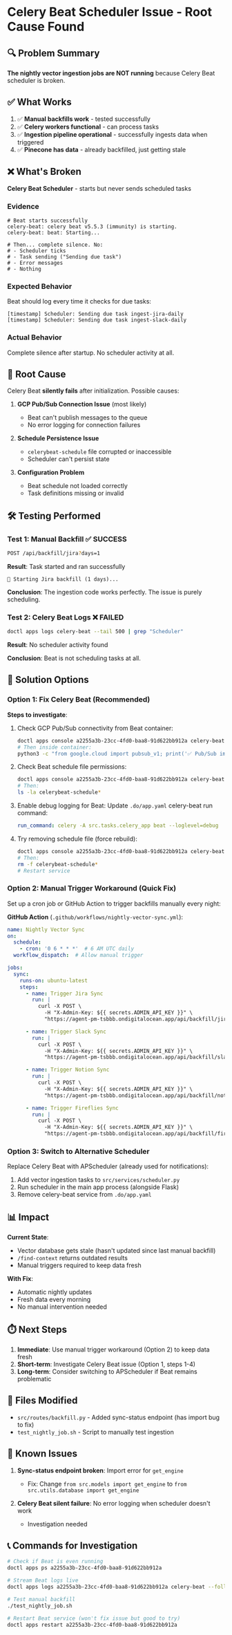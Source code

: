 # Celery Beat Scheduler Issue - Root Cause Found

## 🔍 Problem Summary

**The nightly vector ingestion jobs are NOT running** because Celery Beat scheduler is broken.

## ✅ What Works

1. ✅ **Manual backfills work** - tested successfully
2. ✅ **Celery workers functional** - can process tasks
3. ✅ **Ingestion pipeline operational** - successfully ingests data when triggered
4. ✅ **Pinecone has data** - already backfilled, just getting stale

## ❌ What's Broken

**Celery Beat Scheduler** - starts but never sends scheduled tasks

### Evidence

```
# Beat starts successfully
celery-beat: celery beat v5.5.3 (immunity) is starting.
celery-beat: beat: Starting...

# Then... complete silence. No:
# - Scheduler ticks
# - Task sending ("Sending due task")
# - Error messages
# - Nothing
```

### Expected Behavior
Beat should log every time it checks for due tasks:
```
[timestamp] Scheduler: Sending due task ingest-jira-daily
[timestamp] Scheduler: Sending due task ingest-slack-daily
```

### Actual Behavior
Complete silence after startup. No scheduler activity at all.

## 🎯 Root Cause

Celery Beat **silently fails** after initialization. Possible causes:

1. **GCP Pub/Sub Connection Issue** (most likely)
   - Beat can't publish messages to the queue
   - No error logging for connection failures

2. **Schedule Persistence Issue**
   - `celerybeat-schedule` file corrupted or inaccessible
   - Scheduler can't persist state

3. **Configuration Problem**
   - Beat schedule not loaded correctly
   - Task definitions missing or invalid

## 🛠️ Testing Performed

### Test 1: Manual Backfill ✅ SUCCESS
```bash
POST /api/backfill/jira?days=1
```

**Result**: Task started and ran successfully
```
🔄 Starting Jira backfill (1 days)...
```

**Conclusion**: The ingestion code works perfectly. The issue is purely scheduling.

### Test 2: Celery Beat Logs ❌ FAILED
```bash
doctl apps logs celery-beat --tail 500 | grep "Scheduler"
```

**Result**: No scheduler activity found

**Conclusion**: Beat is not scheduling tasks at all.

## 🚀 Solution Options

### Option 1: Fix Celery Beat (Recommended)

**Steps to investigate**:

1. Check GCP Pub/Sub connectivity from Beat container:
   ```bash
   doctl apps console a2255a3b-23cc-4fd0-baa8-91d622bb912a celery-beat
   # Then inside container:
   python3 -c "from google.cloud import pubsub_v1; print('✅ Pub/Sub import works')"
   ```

2. Check Beat schedule file permissions:
   ```bash
   doctl apps console a2255a3b-23cc-4fd0-baa8-91d622bb912a celery-beat
   # Then:
   ls -la celerybeat-schedule*
   ```

3. Enable debug logging for Beat:
   Update `.do/app.yaml` celery-beat run command:
   ```yaml
   run_command: celery -A src.tasks.celery_app beat --loglevel=debug
   ```

4. Try removing schedule file (force rebuild):
   ```bash
   doctl apps console a2255a3b-23cc-4fd0-baa8-91d622bb912a celery-beat
   # Then:
   rm -f celerybeat-schedule*
   # Restart service
   ```

### Option 2: Manual Trigger Workaround (Quick Fix)

Set up a cron job or GitHub Action to trigger backfills manually every night:

**GitHub Action** (`.github/workflows/nightly-vector-sync.yml`):
```yaml
name: Nightly Vector Sync
on:
  schedule:
    - cron: '0 6 * * *'  # 6 AM UTC daily
  workflow_dispatch:  # Allow manual trigger

jobs:
  sync:
    runs-on: ubuntu-latest
    steps:
      - name: Trigger Jira Sync
        run: |
          curl -X POST \
            -H "X-Admin-Key: ${{ secrets.ADMIN_API_KEY }}" \
            "https://agent-pm-tsbbb.ondigitalocean.app/api/backfill/jira?days=1"

      - name: Trigger Slack Sync
        run: |
          curl -X POST \
            -H "X-Admin-Key: ${{ secrets.ADMIN_API_KEY }}" \
            "https://agent-pm-tsbbb.ondigitalocean.app/api/backfill/slack?days=1"

      - name: Trigger Notion Sync
        run: |
          curl -X POST \
            -H "X-Admin-Key: ${{ secrets.ADMIN_API_KEY }}" \
            "https://agent-pm-tsbbb.ondigitalocean.app/api/backfill/notion?days=1"

      - name: Trigger Fireflies Sync
        run: |
          curl -X POST \
            -H "X-Admin-Key: ${{ secrets.ADMIN_API_KEY }}" \
            "https://agent-pm-tsbbb.ondigitalocean.app/api/backfill/fireflies?days=1"
```

### Option 3: Switch to Alternative Scheduler

Replace Celery Beat with APScheduler (already used for notifications):

1. Add vector ingestion tasks to `src/services/scheduler.py`
2. Run scheduler in the main app process (alongside Flask)
3. Remove celery-beat service from `.do/app.yaml`

## 📊 Impact

**Current State**:
- Vector database gets stale (hasn't updated since last manual backfill)
- `/find-context` returns outdated results
- Manual triggers required to keep data fresh

**With Fix**:
- Automatic nightly updates
- Fresh data every morning
- No manual intervention needed

## ⏱️ Next Steps

1. **Immediate**: Use manual trigger workaround (Option 2) to keep data fresh
2. **Short-term**: Investigate Celery Beat issue (Option 1, steps 1-4)
3. **Long-term**: Consider switching to APScheduler if Beat remains problematic

## 📝 Files Modified

- `src/routes/backfill.py` - Added sync-status endpoint (has import bug to fix)
- `test_nightly_job.sh` - Script to manually test ingestion

## 🐛 Known Issues

1. **Sync-status endpoint broken**: Import error for `get_engine`
   - Fix: Change `from src.models import get_engine` to `from src.utils.database import get_engine`

2. **Celery Beat silent failure**: No error logging when scheduler doesn't work
   - Investigation needed

## 📞 Commands for Investigation

```bash
# Check if Beat is even running
doctl apps ps a2255a3b-23cc-4fd0-baa8-91d622bb912a

# Stream Beat logs live
doctl apps logs a2255a3b-23cc-4fd0-baa8-91d622bb912a celery-beat --follow

# Test manual backfill
./test_nightly_job.sh

# Restart Beat service (won't fix issue but good to try)
doctl apps restart a2255a3b-23cc-4fd0-baa8-91d622bb912a
```
